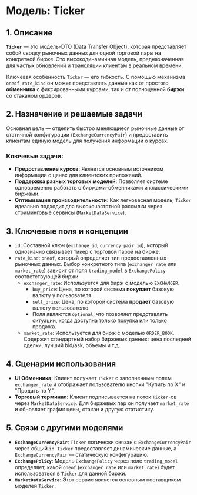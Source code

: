 # Модель: Ticker

## 1. Описание

**`Ticker`** — это модель-DTO (Data Transfer Object), которая представляет собой сводку рыночных данных для одной торговой пары на конкретной бирже. Это высокодинамичная модель, предназначенная для частых обновлений и трансляции клиентам в реальном времени.

Ключевая особенность `Ticker` — его гибкость. С помощью механизма `oneof rate_kind` он может представлять данные как от простого **обменника** с фиксированными курсами, так и от полноценной **биржи** со стаканом ордеров.

## 2. Назначение и решаемые задачи

Основная цель — отделить быстро меняющиеся рыночные данные от статичной конфигурации (`ExchangeCurrencyPair`) и предоставить клиентам единую модель для получения информации о курсах.

### Ключевые задачи:
- **Предоставление курсов**: Является основным источником информации о ценах для клиентских приложений.
- **Поддержка разных торговых моделей**: Позволяет системе одновременно работать с биржами-обменниками и классическими биржами.
- **Оптимизация производительности**: Как легковесная модель, `Ticker` идеально подходит для высокочастотной рассылки через стриминговые сервисы (`MarketDataService`).

## 3. Ключевые поля и концепции

- `id`: Составной ключ (`exchange_id`, `currency_pair_id`), который однозначно связывает тикер с торговой парой на бирже.
- `rate_kind`: `oneof`, который определяет тип предоставленных рыночных данных. Выбор конкретного типа (`exchanger_rate` или `market_rate`) зависит от поля `trading_model` в `ExchangePolicy` соответствующей биржи.
  - `exchanger_rate`: Используется для бирж с моделью `EXCHANGER`.
    - `buy_price`: Цена, по которой система **покупает** базовую валюту у пользователя.
    - `sell_price`: Цена, по которой система **продает** базовую валюту пользователю.
    - Поля являются `optional`, что позволяет представлять ситуации, когда доступна только покупка или только продажа.
  - `market_rate`: Используется для бирж с моделью `ORDER_BOOK`. Содержит стандартный набор биржевых данных: цена последней сделки, лучший bid/ask, объемы и т.д.

## 4. Сценарии использования

- **UI Обменника**: Клиент получает `Ticker` с заполненным полем `exchanger_rate` и отображает пользователю кнопки "Купить по X" и "Продать по Y".
- **Торговый терминал**: Клиент подписывается на поток `Ticker`-ов через `MarketDataService`. Для биржевых пар он получает `market_rate` и обновляет график цены, стакан и другую статистику.

## 5. Связи с другими моделями

- **`ExchangeCurrencyPair`**: `Ticker` логически связан с `ExchangeCurrencyPair` через общий `id`. `Ticker` предоставляет динамические данные, а `ExchangeCurrencyPair` — статическую конфигурацию.
- **`ExchangePolicy`**: Модель `ExchangePolicy` через поле `trading_model` определяет, какой `oneof` (`exchanger_rate` или `market_rate`) будет использоваться в `Ticker` для данной биржи.
- **`MarketDataService`**: Этот сервис является основным поставщиком моделей `Ticker`.